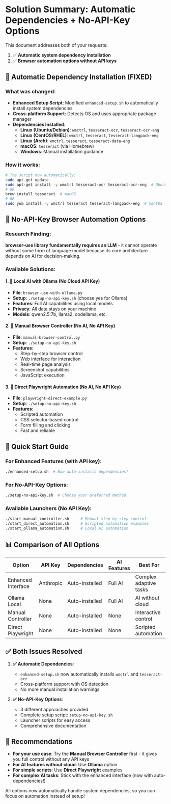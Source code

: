 # Solution Summary: Automatic Dependencies + No-API-Key Options

This document addresses both of your requests:
1. ✅ **Automatic system dependency installation**
2. ✅ **Browser automation options without API keys**

## 🔧 Automatic Dependency Installation (FIXED)

### What was changed:
- **Enhanced Setup Script**: Modified `enhanced-setup.sh` to automatically install system dependencies
- **Cross-platform Support**: Detects OS and uses appropriate package manager
- **Dependencies Installed**:
  - **Linux (Ubuntu/Debian)**: `wmctrl`, `tesseract-ocr`, `tesseract-ocr-eng`
  - **Linux (CentOS/RHEL)**: `wmctrl`, `tesseract`, `tesseract-langpack-eng`
  - **Linux (Arch)**: `wmctrl`, `tesseract`, `tesseract-data-eng`
  - **macOS**: `tesseract` (via Homebrew)
  - **Windows**: Manual installation guidance

### How it works:
```bash
# The script now automatically:
sudo apt-get update
sudo apt-get install -y wmctrl tesseract-ocr tesseract-ocr-eng  # Ubuntu
# OR
brew install tesseract  # macOS
# OR
sudo yum install -y wmctrl tesseract tesseract-langpack-eng  # CentOS
```

## 🚫 No-API-Key Browser Automation Options

### Research Finding:
**browser-use library fundamentally requires an LLM** - it cannot operate without some form of language model because its core architecture depends on AI for decision-making.

### Available Solutions:

#### 1. 🤖 Local AI with Ollama (No Cloud API Key)
- **File**: `browser-use-with-ollama.py`
- **Setup**: `./setup-no-api-key.sh` (choose yes for Ollama)
- **Features**: Full AI capabilities using local models
- **Privacy**: All data stays on your machine
- **Models**: qwen2.5:7b, llama2, codellama, etc.

#### 2. 🎯 Manual Browser Controller (No AI, No API Key)
- **File**: `manual-browser-control.py`
- **Setup**: `./setup-no-api-key.sh`
- **Features**: 
  - Step-by-step browser control
  - Web interface for interaction
  - Real-time page analysis
  - Screenshot capabilities
  - JavaScript execution

#### 3. 🔧 Direct Playwright Automation (No AI, No API Key)
- **File**: `playwright-direct-example.py`
- **Setup**: `./setup-no-api-key.sh`
- **Features**:
  - Scripted automation
  - CSS selector-based control
  - Form filling and clicking
  - Fast and reliable

## 🚀 Quick Start Guide

### For Enhanced Features (with API key):
```bash
./enhanced-setup.sh  # Now auto-installs dependencies!
```

### For No-API-Key Options:
```bash
./setup-no-api-key.sh  # Choose your preferred method
```

### Available Launchers (No API Key):
```bash
./start_manual_controller.sh     # Manual step-by-step control
./start_direct_automation.sh     # Scripted automation examples  
./start_ollama_automation.sh     # Local AI automation
```

## 📊 Comparison of All Options

| Option | API Key | Dependencies | AI Features | Best For |
|--------|---------|--------------|-------------|----------|
| Enhanced Interface | Anthropic | Auto-installed | Full AI | Complex adaptive tasks |
| Ollama Local | None | Auto-installed | Full AI | AI without cloud |
| Manual Controller | None | Auto-installed | None | Interactive control |
| Direct Playwright | None | Auto-installed | None | Scripted automation |

## ✅ Both Issues Resolved

1. **✅ Automatic Dependencies**: 
   - `enhanced-setup.sh` now automatically installs `wmctrl` and `tesseract-ocr`
   - Cross-platform support with OS detection
   - No more manual installation warnings

2. **✅ No-API-Key Options**:
   - 3 different approaches provided
   - Complete setup script: `setup-no-api-key.sh`
   - Launcher scripts for easy access
   - Comprehensive documentation

## 🎯 Recommendations

- **For your use case**: Try the **Manual Browser Controller** first - it gives you full control without any API keys
- **For AI features without cloud**: Use **Ollama** option
- **For simple scripts**: Use **Direct Playwright** examples
- **For complex AI tasks**: Stick with the enhanced interface (now with auto-dependencies!)

All options now automatically handle system dependencies, so you can focus on automation instead of setup!
